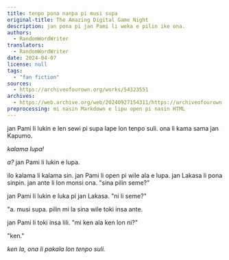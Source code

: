```yaml
---
title: tenpo pona nanpa pi musi supa
original-title: The Amazing Digital Game Night
description: jan pona pi jan Pami li weka e pilin ike ona.
authors:
  - RandomWordWriter
translators:
  - RandomWordWriter
date: 2024-04-07
license: null
tags:
  - "fan fiction"
sources:
  - https://archiveofourown.org/works/54323551
archives:
  - https://web.archive.org/web/20240927154311/https://archiveofourown.org/works/54323551
preprocessing: mi nasin Markdown e lipu open pi nasin HTML
---
```


jan Pami li lukin e len sewi pi supa lape lon tenpo suli. ona li kama sama jan Kapumo.

*kalama lupa!*

*a?* jan Pami li lukin e lupa.

ilo kalama li kalama sin. jan Pami li open pi wile ala e lupa. jan Lakasa li pona sinpin. jan ante li lon monsi ona. "sina pilin seme?"

jan Pami li lukin e luka pi jan Lakasa. "ni li seme?"

"a. musi supa. pilin mi la sina wile toki insa ante.

jan Pami li toki insa lili. "mi ken ala ken lon ni?"

"ken."

*ken la, ona li pakala lon tenpo suli.*
